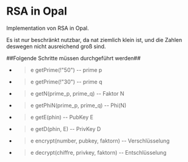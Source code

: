 RSA in Opal
===========

Implementation von RSA in Opal.

Es ist nur beschränkt nutzbar, da nat ziemlich klein ist, und die Zahlen deswegen nicht ausreichend groß sind.

##Folgende Schritte müssen durchgeführt werden##

- > e getPrime(!"50") -- prime p
- > e getPrime(!"30") -- prime q
- > e getN(prime_p, prime_q) -- Faktor N
- > e getPhiN(prime_p, prime_q) -- Phi(N)
- > e getE(phin) -- PubKey E
- > e getD(phin, E) -- PrivKey D
- > e encrypt(number, pubkey, faktorn) -- Verschlüsselung
- > e decrypt(chiffre, privkey, faktorn) -- Entschlüsselung


